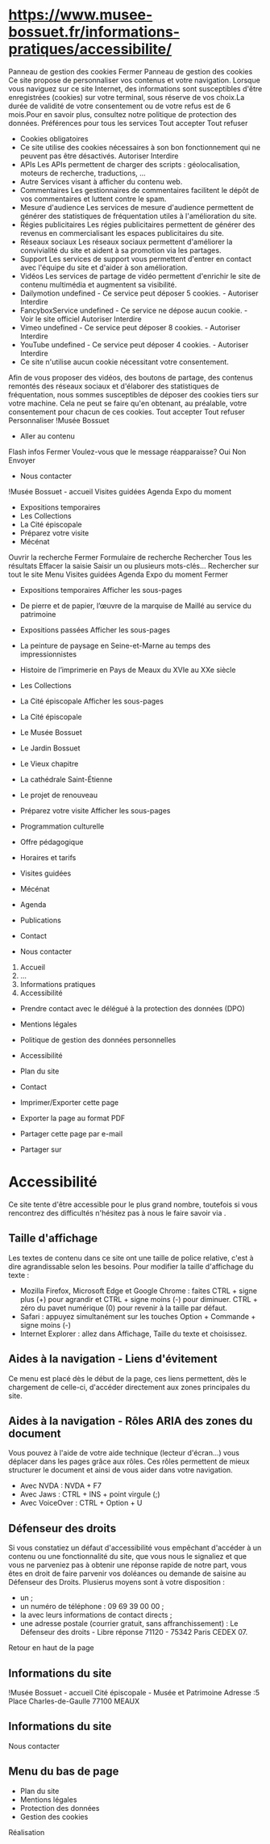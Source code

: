 # https://www.musee-bossuet.fr/informations-pratiques/accessibilite/

Panneau de gestion des cookies
Fermer 
Panneau de gestion des cookies
Ce site propose de personnaliser vos contenus et votre navigation. Lorsque vous naviguez sur ce site Internet, des informations sont susceptibles d'être enregistrées (cookies) sur votre terminal, sous réserve de vos choix.La durée de validité de votre consentement ou de votre refus est de 6 mois.Pour en savoir plus, consultez notre politique de protection des données.
Préférences pour tous les services
Tout accepter Tout refuser 
 * Cookies obligatoires
 * Ce site utilise des cookies nécessaires à son bon fonctionnement qui ne peuvent pas être désactivés.
Autoriser Interdire 
 * APIs
Les APIs permettent de charger des scripts : géolocalisation, moteurs de recherche, traductions, ... 
 * Autre
Services visant à afficher du contenu web. 
 * Commentaires
Les gestionnaires de commentaires facilitent le dépôt de vos commentaires et luttent contre le spam. 
 * Mesure d'audience
Les services de mesure d'audience permettent de générer des statistiques de fréquentation utiles à l'amélioration du site. 
 * Régies publicitaires
Les régies publicitaires permettent de générer des revenus en commercialisant les espaces publicitaires du site. 
 * Réseaux sociaux
Les réseaux sociaux permettent d'améliorer la convivialité du site et aident à sa promotion via les partages. 
 * Support
Les services de support vous permettent d'entrer en contact avec l'équipe du site et d'aider à son amélioration. 
 * Vidéos
Les services de partage de vidéo permettent d'enrichir le site de contenu multimédia et augmentent sa visibilité. 
 * Dailymotion undefined - Ce service peut déposer 5 cookies. - 
Autoriser Interdire 
 * FancyboxService undefined - Ce service ne dépose aucun cookie. - Voir le site officiel 
Autoriser Interdire 
 * Vimeo undefined - Ce service peut déposer 8 cookies. - 
Autoriser Interdire 
 * YouTube undefined - Ce service peut déposer 4 cookies. - 
Autoriser Interdire 
 * Ce site n'utilise aucun cookie nécessitant votre consentement.

Afin de vous proposer des vidéos, des boutons de partage, des contenus remontés des réseaux sociaux et d'élaborer des statistiques de fréquentation, nous sommes susceptibles de déposer des cookies tiers sur votre machine. Cela ne peut se faire qu'en obtenant, au préalable, votre consentement pour chacun de ces cookies. Tout accepter Tout refuser Personnaliser 
!Musée Bossuet
 * Aller au contenu

Flash infos
Fermer
Voulez-vous que le message réapparaisse? 
Oui 
Non 
Envoyer
 * Nous contacter

!Musée Bossuet - accueil
Visites guidées
Agenda
Expo du moment
 * Expositions temporaires 
 * Les Collections
 * La Cité épiscopale 
 * Préparez votre visite 
 * Mécénat

Ouvrir la recherche
Fermer
Formulaire de recherche
Rechercher
Tous les résultats
Effacer la saisie Saisir un ou plusieurs mots-clés…
Rechercher sur tout le site
Menu
Visites guidées
Agenda
Expo du moment
Fermer
 * Expositions temporaires Afficher les sous-pages
 * De pierre et de papier, l’œuvre de la marquise de Maillé au service du patrimoine
 * Expositions passées Afficher les sous-pages
 * La peinture de paysage en Seine-et-Marne au temps des impressionnistes
 * Histoire de l’imprimerie en Pays de Meaux du XVIe au XXe siècle
 * Les Collections
 * La Cité épiscopale Afficher les sous-pages
 * La Cité épiscopale
 * Le Musée Bossuet
 * Le Jardin Bossuet
 * Le Vieux chapitre
 * La cathédrale Saint-Étienne
 * Le projet de renouveau
 * Préparez votre visite Afficher les sous-pages
 * Programmation culturelle
 * Offre pédagogique
 * Horaires et tarifs
 * Visites guidées
 * Mécénat

 * Agenda
 * Publications
 * Contact

 * Nous contacter

 1. Accueil
 2. ...
 3. Informations pratiques
 4. Accessibilité
 * Prendre contact avec le délégué à la protection des données (DPO)
 * Mentions légales
 * Politique de gestion des données personnelles
 * Accessibilité
 * Plan du site
 * Contact

 * Imprimer/Exporter cette page
 * Exporter la page au format PDF
 * Partager cette page par e-mail
 * Partager sur

# Accessibilité
Ce site tente d'être accessible pour le plus grand nombre, toutefois si vous rencontrez des difficultés n'hésitez pas à nous le faire savoir via .
## Taille d'affichage
Les textes de contenu dans ce site ont une taille de police relative, c'est à dire agrandissable selon les besoins.
Pour modifier la taille d'affichage du texte :
 * Mozilla Firefox, Microsoft Edge et Google Chrome : faites CTRL + signe plus (+) pour agrandir et CTRL + signe moins (-) pour diminuer. CTRL + zéro du pavet numérique (0) pour revenir à la taille par défaut.
 * Safari : appuyez simultanément sur les touches Option + Commande + signe moins (-)
 * Internet Explorer : allez dans Affichage, Taille du texte et choisissez.

## Aides à la navigation - Liens d'évitement
Ce menu est placé dès le début de la page, ces liens permettent, dès le chargement de celle-ci, d'accéder directement aux zones principales du site.
## Aides à la navigation - Rôles ARIA des zones du document
Vous pouvez à l'aide de votre aide technique (lecteur d'écran...) vous déplacer dans les pages grâce aux rôles. Ces rôles permettent de mieux structurer le document et ainsi de vous aider dans votre navigation.
 * Avec NVDA : NVDA + F7
 * Avec Jaws : CTRL + INS + point virgule (;)
 * Avec VoiceOver : CTRL + Option + U

## Défenseur des droits
Si vous constatiez un défaut d'accessibilité vous empêchant d'accéder à un contenu ou une fonctionnalité du site, que vous nous le signaliez et que vous ne parveniez pas à obtenir une réponse rapide de notre part, vous êtes en droit de faire parvenir vos doléances ou demande de saisine au Défenseur des Droits. Plusierus moyens sont à votre disposition :
 * un ;
 * un numéro de téléphone : 09 69 39 00 00 ;
 * la avec leurs informations de contact directs ;
 * une adresse postale (courrier gratuit, sans affranchissement) : Le Défenseur des droits - Libre réponse 71120 - 75342 Paris CEDEX 07.

Retour en haut de la page 
## Informations du site
!Musée Bossuet - accueil
Cité épiscopale - Musée et Patrimoine
Adresse :5 Place Charles-de-Gaulle 77100 MEAUX
## Informations du site
Nous contacter
## Menu du bas de page
 * Plan du site
 * Mentions légales
 * Protection des données
 * Gestion des cookies

Réalisation
